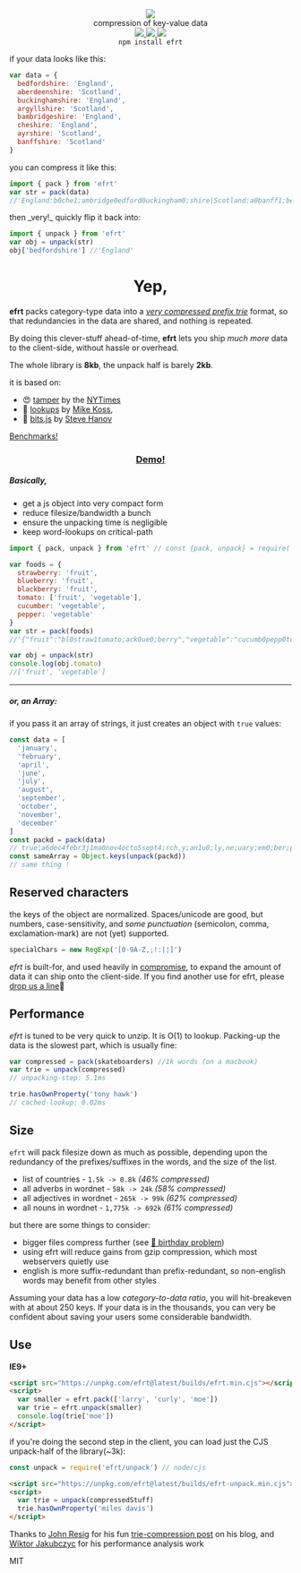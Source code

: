 <div align="center">
  <img src="https://cloud.githubusercontent.com/assets/399657/23590290/ede73772-01aa-11e7-8915-181ef21027bc.png" />
  <div>compression of key-value data</div>
  <a href="https://npmjs.org/package/efrt">
    <img src="https://img.shields.io/npm/v/efrt.svg?style=flat-square" />
  </a>
  <a href="https://unpkg.com/efrt/builds/efrt.min.js">
     <img src="https://badge-size.herokuapp.com/spencermountain/efrt/master/builds/efrt.min.js" />
  </a>
  <a href="https://nodejs.org/api/documentation.html#documentation_stability_index">
    <img src="https://img.shields.io/badge/stability-stable-green.svg?style=flat-square" />
  </a>
</div>

<div align="center">
  <code>npm install efrt</code>
</div>

if your data looks like this:

```js
var data = {
  bedfordshire: 'England',
  aberdeenshire: 'Scotland',
  buckinghamshire: 'England',
  argyllshire: 'Scotland',
  bambridgeshire: 'England',
  cheshire: 'England',
  ayrshire: 'Scotland',
  banffshire: 'Scotland'
}
```

you can compress it like this:

```js
import { pack } from 'efrt'
var str = pack(data)
//'England:b0che1;ambridge0edford0uckingham0;shire|Scotland:a0banff1;berdeen0rgyll0yr0;shire'
```

then \_very!\_ quickly flip it back into:

```js
import { unpack } from 'efrt'
var obj = unpack(str)
obj['bedfordshire'] //'England'
```

<h1 align="center">Yep,</h1>

**efrt** packs category-type data into a _[very compressed prefix trie](https://en.wikipedia.org/wiki/Trie)_ format, so that redundancies in the data are shared, and nothing is repeated.

By doing this clever-stuff ahead-of-time, **efrt** lets you ship _much more_ data to the client-side, without hassle or overhead.

The whole library is **8kb**, the unpack half is barely **2kb**.

it is based on:

- 😍 [tamper](https://nytimes.github.io/tamper/) by the [NYTimes](https://github.com/NYTimes/)
- 💝 [lookups](https://github.com/mckoss/lookups) by [Mike Koss](https://github.com/mckoss),
- 💓 [bits.js](http://stevehanov.ca/blog/index.php?id=120) by [Steve Hanov](https://twitter.com/smhanov)

<a href="https://monolithpl.github.io/trie-compiler/">Benchmarks!</a>

<h3 align="center">
  <a href="https://rawgit.com/nlp-compromise/efrt/master/demo/index.html">Demo!</a>
</h3>

<h5 align="left">
Basically,
</h5>

- get a js object into very compact form
- reduce filesize/bandwidth a bunch
- ensure the unpacking time is negligible
- keep word-lookups on critical-path

```js
import { pack, unpack } from 'efrt' // const {pack, unpack} = require('efrt')

var foods = {
  strawberry: 'fruit',
  blueberry: 'fruit',
  blackberry: 'fruit',
  tomato: ['fruit', 'vegetable'],
  cucumber: 'vegetable',
  pepper: 'vegetable'
}
var str = pack(foods)
//'{"fruit":"bl0straw1tomato;ack0ue0;berry","vegetable":"cucumb0pepp0tomato;er"}'

var obj = unpack(str)
console.log(obj.tomato)
//['fruit', 'vegetable']
```

---

<h5 align="left">
or, an Array:
</h5>

if you pass it an array of strings, it just creates an object with `true` values:

```js
const data = [
  'january',
  'february',
  'april',
  'june',
  'july',
  'august',
  'september',
  'october',
  'november',
  'december'
]
const packd = pack(data)
// true¦a6dec4febr3j1ma0nov4octo5sept4;rch,y;an1u0;ly,ne;uary;em0;ber;pril,ugust
const sameArray = Object.keys(unpack(packd))
// same thing !
```

## Reserved characters

the keys of the object are normalized. Spaces/unicode are good, but numbers, case-sensitivity, and _some punctuation_ (semicolon, comma, exclamation-mark) are not (yet) supported.

```js
specialChars = new RegExp('[0-9A-Z,;!:|¦]')
```

_efrt_ is built-for, and used heavily in [compromise](https://github.com/nlp-compromise/compromise), to expand the amount of data it can ship onto the client-side.
If you find another use for efrt, please [drop us a line](mailto:spencermountain@gmail.com)🎈

## Performance

_efrt_ is tuned to be very quick to unzip. It is O(1) to lookup. Packing-up the data is the slowest part, which is usually fine:

```js
var compressed = pack(skateboarders) //1k words (on a macbook)
var trie = unpack(compressed)
// unpacking-step: 5.1ms

trie.hasOwnProperty('tony hawk')
// cached-lookup: 0.02ms
```

## Size

`efrt` will pack filesize down as much as possible, depending upon the redundancy of the prefixes/suffixes in the words, and the size of the list.

- list of countries - `1.5k -> 0.8k` _(46% compressed)_
- all adverbs in wordnet - `58k -> 24k` _(58% compressed)_
- all adjectives in wordnet - `265k -> 99k` _(62% compressed)_
- all nouns in wordnet - `1,775k -> 692k` _(61% compressed)_

but there are some things to consider:

- bigger files compress further (see [🎈 birthday problem](https://en.wikipedia.org/wiki/Birthday_problem))
- using efrt will reduce gains from gzip compression, which most webservers quietly use
- english is more suffix-redundant than prefix-redundant, so non-english words may benefit from other styles

Assuming your data has a low _category-to-data ratio_, you will hit-breakeven with at about 250 keys. If your data is in the thousands, you can very be confident about saving your users some considerable bandwidth.

## Use

**IE9+**

```html
<script src="https://unpkg.com/efrt@latest/builds/efrt.min.cjs"></script>
<script>
  var smaller = efrt.pack(['larry', 'curly', 'moe'])
  var trie = efrt.unpack(smaller)
  console.log(trie['moe'])
</script>
```

if you're doing the second step in the client, you can load just the CJS unpack-half of the library(~3k):

```js
const unpack = require('efrt/unpack') // node/cjs
```

```html
<script src="https://unpkg.com/efrt@latest/builds/efrt-unpack.min.cjs"></script>
<script>
  var trie = unpack(compressedStuff)
  trie.hasOwnProperty('miles davis')
</script>
```

Thanks to [John Resig](https://johnresig.com/) for his fun [trie-compression post](https://johnresig.com/blog/javascript-trie-performance-analysis/) on his blog, and [Wiktor Jakubczyc](https://github.com/monolithpl) for his performance analysis work

MIT
